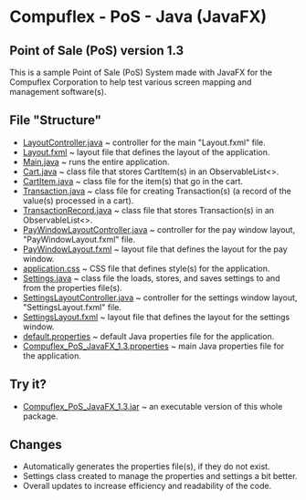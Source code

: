 # Compuflex - PoS - Java (JavaFX)
## Point of Sale (PoS) version 1.3
This is a sample Point of Sale (PoS) System made with JavaFX for the Compuflex Corporation to help test various screen mapping and management software(s).

## File "Structure"
 - [LayoutController.java](/PoS%20(Java%20-%20JavaFX)/LayoutController.java) ~ controller for the main "Layout.fxml" file.
 - [Layout.fxml](/PoS%20(Java%20-%20JavaFX)/Layout.fxml) ~ layout file that defines the layout of the application.
 - [Main.java](/PoS%20(Java%20-%20JavaFX)/Main.java) ~ runs the entire application.
 - [Cart.java](/PoS%20(Java%20-%20JavaFX)/Cart.java) ~ class file that stores CartItem(s) in an ObservableList<>.
 - [CartItem.java](/PoS%20(Java%20-%20JavaFX)/CartItem.java) ~ class file for the item(s) that go in the cart.
 - [Transaction.java](/PoS%20(Java%20-%20JavaFX)/Transaction.java) ~ class file for creating Transaction(s) (a record of the value(s) processed in a cart).
 - [TransactionRecord.java](/PoS%20(Java%20-%20JavaFX)/TransactionRecord.java) ~ class file that stores Transaction(s) in an ObservableList<>.
 - [PayWindowLayoutController.java](/PoS%20(Java%20-%20JavaFX)/PayWindowLayoutController.java) ~ controller for the pay window layout, "PayWindowLayout.fxml" file.
 - [PayWindowLayout.fxml](/PoS%20(Java%20-%20JavaFX)/PayWindowLayout.fxml) ~ layout file that defines the layout for the pay window.
 - [application.css](/PoS%20(Java%20-%20JavaFX)/application.css) ~ CSS file that defines style(s) for the application.
 - [Settings.java](/PoS%20(Java%20-%20JavaFX)/Settings.java) ~ class file the loads, stores, and saves settings to and from the properties file(s).
 - [SettingsLayoutController.java](/PoS%20(Java%20-%20JavaFX)/SettingsLayoutController.java) ~ controller for the settings window layout, "SettingsLayout.fxml" file.
 - [SettingsLayout.fxml](/PoS%20(Java%20-%20JavaFX)/SettingsLayout.fxml) ~ layout file that defines the layout for the settings window.
 - [default.properties](/PoS%20(Java%20-%20JavaFX)/default.properties) ~ default Java properties file for the application.
 - [Compuflex_PoS_JavaFX_1.3.properties](/PoS%20(Java%20-%20JavaFX)/Compuflex_PoS_JavaFX_1.3.properties) ~ main Java properties file for the application.

## Try it?
 - [Compuflex_PoS_JavaFX_1.3.jar](/PoS%20(Java%20-%20JavaFX)/Compuflex_PoS_JavaFX_1.3.jar) ~ an executable version of this whole package.

## Changes
 - Automatically generates the properties file(s), if they do not exist.
 - Settings class created to manage the properties and settings a bit better.
 - Overall updates to increase efficiency and readability of the code.
